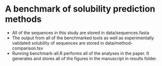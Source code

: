 # A benchmark of solubility prediction methods
* All of the sequences in this study are stored in data/sequences.fasta
* The output from all of the benchmarked tools as well as experimentally validated solubility of sequences are stored in data/method-comparison.tsv
* Running benchmark-all.R performs all of the analyses in the paper. It generates and stores all of the figures in the manuscript in results folder.